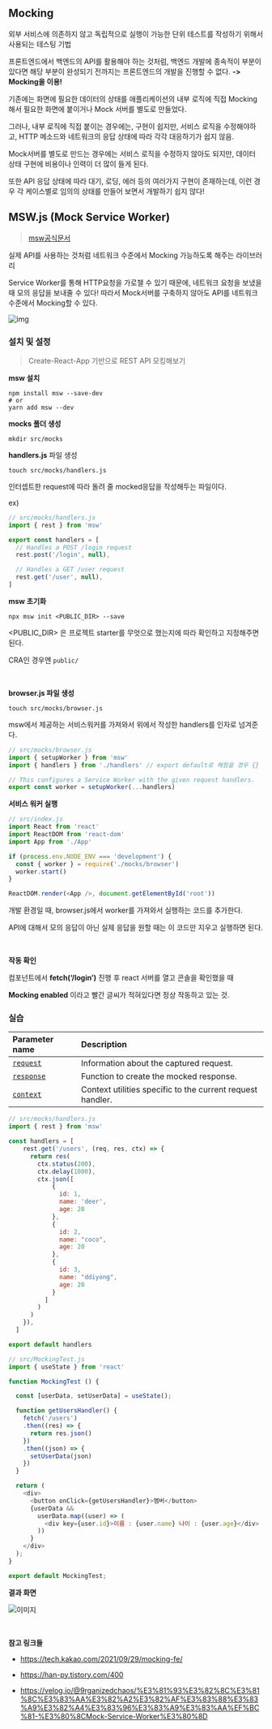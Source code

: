 ## Mocking

외부 서비스에 의존하지 않고 독립적으로 실행이 가능한 단위 테스트를 작성하기 위해서 사용되는 테스팅 기법



프론트엔드에서 백엔드의 API를 활용해야 하는 것처럼, 백엔드 개발에 종속적이 부분이 있다면 해당 부분이 완성되기 전까지는 프론트엔드의 개발을 진행할 수 없다.  **->** **Mocking을 이용!**



기존에는 화면에 필요한 데이터의 상태를 애플리케이션의 내부 로직에 직접 Mocking 해서 필요한 화면에 붙이거나  Mock 서버를 별도로 만들었다. 

그러나, 내부 로직에 직접 붙이는 경우에는, 구현이 쉽지만, 서비스 로직을 수정해야하고, HTTP 메소드와 네트워크의 응답 상태에 따라 각각 대응하기가 쉽지 않음. 

Mock서버를 별도로 만드는 경우에는 서비스 로직을 수정하지 않아도 되지만, 데이터 상태 구현에 비용이나 인력이 더 많이 들게 된다. 

또한 API 응답 상태에 따라 대기, 로딩, 에러 등의 여러가지 구현이 존재하는데, 이런 경우 각 케이스별로 임의의 상태를 만들어 보면서 개발하기 쉽지 않다!



## MSW.js (Mock Service Worker)

> [msw공식문서](https://mswjs.io/docs/)

실제 API를 사용하는 것처럼 네트워크 수준에서 Mocking 가능하도록 해주는 라이브러리 

Service Worker를 통해 HTTP요청을 가로챌 수 있기 때문에, 네트워크 요청을 보냈을 때 모의 응답을 보내줄 수 있다! 따라서 Mock서버를 구축하지 않아도 API를 네트워크 수준에서 Mocking할 수 있다. 



![img](https://tech.kakao.com/wp-content/uploads/2022/01/08-3.png)



### 설치 및 설정

> Create-React-App 기반으로 REST API 모킹해보기

**msw 설치**

```
npm install msw --save-dev
# or
yarn add msw --dev
```

**mocks 폴더 생성**

```
mkdir src/mocks
```

**handlers.js** 파일 생성

```
touch src/mocks/handlers.js
```

인터셉트한 request에 따라 돌려 줄 mocked응답을 작성해두는 파일이다.

ex)

```javascript
// src/mocks/handlers.js
import { rest } from 'msw'

export const handlers = [
  // Handles a POST /login request
  rest.post('/login', null),

  // Handles a GET /user request
  rest.get('/user', null),
]
```

**msw 초기화**

```
npx msw init <PUBLIC_DIR> --save
```

<PUBLIC_DIR> 은 프로젝트 starter를 무엇으로 했는지에 따라 확인하고 지정해주면 된다.

CRA인 경우엔 `public/`

<br>

**browser.js 파일 생성**

```
touch src/mocks/browser.js
```

msw에서 제공하는 서비스워커를 가져와서 위에서 작성한 handlers를 인자로 넘겨준다.

```javascript
// src/mocks/browser.js
import { setupWorker } from 'msw'
import { handlers } from './handlers' // export default로 해줬을 경우 {} 제거

// This configures a Service Worker with the given request handlers.
export const worker = setupWorker(...handlers)
```

**서비스 워커 실행**

```javascript
// src/index.js
import React from 'react'
import ReactDOM from 'react-dom'
import App from './App'

if (process.env.NODE_ENV === 'development') {
  const { worker } = require('./mocks/browser')
  worker.start()
}

ReactDOM.render(<App />, document.getElementById('root'))
```

개발 환경일 때, browser.js에서 worker를 가져와서 실행하는 코드를 추가한다.

API에 대해서 모의 응답이 아닌 실제 응답을 원할 때는 이 코드만 지우고 실행하면 된다.

<br>

**작동 확인**

컴포넌트에서 **fetch(‘/login’)** 진행 후 react 서버를 열고 콘솔을 확인했을 때

**Mocking enabled** 이라고 빨간 글씨가 적혀있다면 정상 작동하고 있는 것.



### **실습**

| Parameter name                                   | Description                                                |
| :----------------------------------------------- | :--------------------------------------------------------- |
| [`request`](https://mswjs.io/docs/api/request)   | Information about the captured request.                    |
| [`response`](https://mswjs.io/docs/api/response) | Function to create the mocked response.                    |
| [`context`](https://mswjs.io/docs/api/context)   | Context utilities specific to the current request handler. |

```javascript
// src/mocks/handlers.js
import { rest } from 'msw'

const handlers = [
    rest.get('/users', (req, res, ctx) => {
      return res(
        ctx.status(200),
        ctx.delay(1000),
        ctx.json([
            {
              id: 1,
              name: 'deer',
              age: 20
            },
            {
              id: 2,
              name: "coco",
              age: 20
            },
            {
              id: 3,
              name: "ddiyong",
              age: 20
            }
          ]
        )
      )
    }),
  ]

export default handlers
```

```javascript
// src/MockingTest.js
import { useState } from 'react'

function MockingTest () {

  const [userData, setUserData] = useState();

  function getUsersHandler() {
    fetch('/users')
    .then((res) => {
      return res.json()
    })
    .then((json) => {
      setUserData(json)
    })
  }

  return (
    <div>
      <button onClick={getUsersHandler}>멤버</button>
      {userData &&
        userData.map((user) => (
          <div key={user.id}>이름 : {user.name} 나이 : {user.age}</div>
        ))
      }
    </div>
  );
}

export default MockingTest;

```

**결과 화면**

![이미지](https://pbs.twimg.com/media/FXqMWleaUAAx7iu?format=png&name=small)

<br>

**참고 링크들**

- https://tech.kakao.com/2021/09/29/mocking-fe/

- https://han-py.tistory.com/400

- https://velog.io/@9rganizedchaos/%E3%81%93%E3%82%8C%E3%81%8C%E3%83%AA%E3%82%A2%E3%82%AF%E3%83%88%E3%83%A9%E3%82%A4%E3%83%96%E3%83%A9%E3%83%AA%EF%BC%81-%E3%80%8CMock-Service-Worker%E3%80%8D